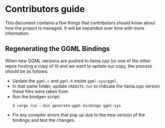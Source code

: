 # Contributors guide

This document contains a few things that contributors should know about how the
project is managed. It will be expanded over time with more information.

## Regenerating the GGML Bindings

When new GGML versions are pushed to llama.cpp (or one of the other repos
hosting a copy of it) and we want to update our copy, the process should be as
follows:

- Update the `ggml.c` and `ggml.h` inside `ggml-sys/ggml`.
- In that same folder, update `CREDITS.txt` to indicate the llama.cpp version 
  these files were taken from 
- Run the bindgen script:
    ```shell
    $ cargo run --bin generate-ggml-bindings ggml-sys
    ```
- Fix any compiler errors that pop up due to the new version of the bindings and
  test the changes.
